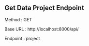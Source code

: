 ## Get Data Project Endpoint

<p>Method : GET</p>
<p>Base URL : http://localhost:8000/api/ </p>
<p>Endpoint : project </p>
